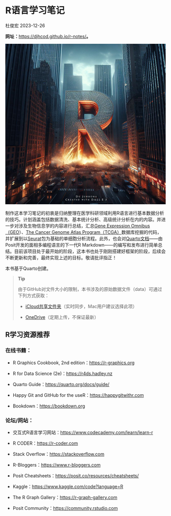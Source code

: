 # R语言学习笔记
杜俊宏
2023-12-26

**网址：**<https://djhcod.github.io/r-notes/>**。**

![](images/book_cover.jpg)

制作这本学习笔记的初衷是归纳整理在医学科研领域利用R语言进行基本数据分析的技巧。计划涵盖包括数据清洗、基本统计分析、高级统计分析在内的内容。并进一步对涉及生物信息学的内容进行总结，汇总[Gene
Expression Omnibus（GEO](https://www.ncbi.nlm.nih.gov/geo/)）、[The
Cancer Genome Atlas
Program（TCGA）](https://www.cancer.gov/ccg/research/genome-sequencing/tcga)数据库挖掘的代码，并扩展到以[Seurat](https://satijalab.org/seurat/)包为基础的单细胞分析流程。此外，也会对[Quarto文档](https://quarto.org)——由Posit开发的面相多编程语言的下一代R
Markdown——的编写和发布进行简单总结。目前该项目处于最开始的阶段，这本书也处于刚刚搭建好框架的阶段，后续会不断更新和完善，最终实现上述的目标。敬请批评指正！

本书基于Quarto创建。

<div>

> **Tip**
>
> 由于GitHub对文件大小的限制，本书涉及的原始数据文件（data）可通过下列方式获取：
>
> - [iCloud共享文件夹](https://www.icloud.com.cn/iclouddrive/018ENTDGZBLoJOI1Dgvh8c_4w#data)（实时同步，Mac用户建议选择此项）
>
> - [OneDrive](https://1drv.ms/f/s!AnnPVQqdpGpjgo0e6lIMuLHPc5GvXw)（定期上传，不保证最新）

</div>

## R学习资源推荐

### 在线书籍：

- R Graphics Cookbook, 2nd edition：<https://r-graphics.org>

- R for Data Science (2e)：<https://r4ds.hadley.nz>

- Quarto Guide：<https://quarto.org/docs/guide/>

- Happy Git and GitHub for the useR：<https://happygitwithr.com>

- Bookdown：<https://bookdown.org>

### 论坛/网站：

- 交互式R语言学习网站：<https://www.codecademy.com/learn/learn-r>

- R CODER：<https://r-coder.com>

- Stack Overflow：<https://stackoverflow.com>

- R-Bloggers：<https://www.r-bloggers.com>

- Posit Cheatsheets：<https://posit.co/resources/cheatsheets/>

- Kaggle：<https://www.kaggle.com/code?language=R>

- The R Graph Gallery：<https://r-graph-gallery.com>

- Posit Community：<https://community.rstudio.com>
